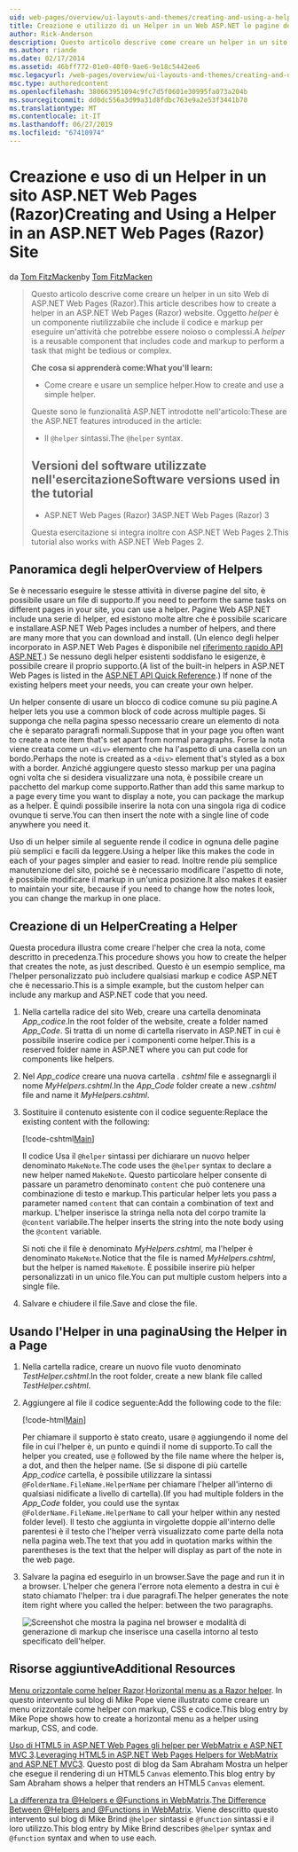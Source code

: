 ```yaml
---
uid: web-pages/overview/ui-layouts-and-themes/creating-and-using-a-helper-in-an-aspnet-web-pages-site
title: Creazione e utilizzo di un Helper in un Web ASP.NET le pagine del sito (Razor) | Microsoft Docs
author: Rick-Anderson
description: Questo articolo descrive come creare un helper in un sito Web di ASP.NET Web Pages (Razor). Un helper è un componente riutilizzabile che include il codice e markup per le prestazioni...
ms.author: riande
ms.date: 02/17/2014
ms.assetid: 46bff772-01e0-40f0-9ae6-9e18c5442ee6
msc.legacyurl: /web-pages/overview/ui-layouts-and-themes/creating-and-using-a-helper-in-an-aspnet-web-pages-site
msc.type: authoredcontent
ms.openlocfilehash: 380663951094c9fc7d5f0601e30995fa073a204b
ms.sourcegitcommit: dd0dc556a3d99a31d8fdbc763e9a2e53f3441b70
ms.translationtype: MT
ms.contentlocale: it-IT
ms.lasthandoff: 06/27/2019
ms.locfileid: "67410974"
---
```

# <a name="creating-and-using-a-helper-in-an-aspnet-web-pages-razor-site"></a><span data-ttu-id="ee5a0-104">Creazione e uso di un Helper in un sito ASP.NET Web Pages (Razor)</span><span class="sxs-lookup"><span data-stu-id="ee5a0-104">Creating and Using a Helper in an ASP.NET Web Pages (Razor) Site</span></span>

<span data-ttu-id="ee5a0-105">da [Tom FitzMacken](https://github.com/tfitzmac)</span><span class="sxs-lookup"><span data-stu-id="ee5a0-105">by [Tom FitzMacken](https://github.com/tfitzmac)</span></span>

> <span data-ttu-id="ee5a0-106">Questo articolo descrive come creare un helper in un sito Web di ASP.NET Web Pages (Razor).</span><span class="sxs-lookup"><span data-stu-id="ee5a0-106">This article describes how to create a helper in an ASP.NET Web Pages (Razor) website.</span></span> <span data-ttu-id="ee5a0-107">Oggetto *helper* è un componente riutilizzabile che include il codice e markup per eseguire un'attività che potrebbe essere noioso o complessi.</span><span class="sxs-lookup"><span data-stu-id="ee5a0-107">A *helper* is a reusable component that includes code and markup to perform a task that might be tedious or complex.</span></span>
> 
> <span data-ttu-id="ee5a0-108">**Che cosa si apprenderà come:**</span><span class="sxs-lookup"><span data-stu-id="ee5a0-108">**What you'll learn:**</span></span> 
> 
> - <span data-ttu-id="ee5a0-109">Come creare e usare un semplice helper.</span><span class="sxs-lookup"><span data-stu-id="ee5a0-109">How to create and use a simple helper.</span></span>
> 
> <span data-ttu-id="ee5a0-110">Queste sono le funzionalità ASP.NET introdotte nell'articolo:</span><span class="sxs-lookup"><span data-stu-id="ee5a0-110">These are the ASP.NET features introduced in the article:</span></span>
> 
> - <span data-ttu-id="ee5a0-111">Il `@helper` sintassi.</span><span class="sxs-lookup"><span data-stu-id="ee5a0-111">The `@helper` syntax.</span></span>
>   
> 
> ## <a name="software-versions-used-in-the-tutorial"></a><span data-ttu-id="ee5a0-112">Versioni del software utilizzate nell'esercitazione</span><span class="sxs-lookup"><span data-stu-id="ee5a0-112">Software versions used in the tutorial</span></span>
> 
> 
> - <span data-ttu-id="ee5a0-113">ASP.NET Web Pages (Razor) 3</span><span class="sxs-lookup"><span data-stu-id="ee5a0-113">ASP.NET Web Pages (Razor) 3</span></span>
>   
> 
> <span data-ttu-id="ee5a0-114">Questa esercitazione si integra inoltre con ASP.NET Web Pages 2.</span><span class="sxs-lookup"><span data-stu-id="ee5a0-114">This tutorial also works with ASP.NET Web Pages 2.</span></span>

## <a name="overview-of-helpers"></a><span data-ttu-id="ee5a0-115">Panoramica degli helper</span><span class="sxs-lookup"><span data-stu-id="ee5a0-115">Overview of Helpers</span></span>

<span data-ttu-id="ee5a0-116">Se è necessario eseguire le stesse attività in diverse pagine del sito, è possibile usare un file di supporto.</span><span class="sxs-lookup"><span data-stu-id="ee5a0-116">If you need to perform the same tasks on different pages in your site, you can use a helper.</span></span> <span data-ttu-id="ee5a0-117">Pagine Web ASP.NET include una serie di helper, ed esistono molte altre che è possibile scaricare e installare.</span><span class="sxs-lookup"><span data-stu-id="ee5a0-117">ASP.NET Web Pages includes a number of helpers, and there are many more that you can download and install.</span></span> <span data-ttu-id="ee5a0-118">(Un elenco degli helper incorporato in ASP.NET Web Pages è disponibile nel [riferimento rapido API ASP.NET](https://go.microsoft.com/fwlink/?LinkId=202907).) Se nessuno degli helper esistenti soddisfano le esigenze, è possibile creare il proprio supporto.</span><span class="sxs-lookup"><span data-stu-id="ee5a0-118">(A list of the built-in helpers in ASP.NET Web Pages is listed in the [ASP.NET API Quick Reference](https://go.microsoft.com/fwlink/?LinkId=202907).) If none of the existing helpers meet your needs, you can create your own helper.</span></span>

<span data-ttu-id="ee5a0-119">Un helper consente di usare un blocco di codice comune su più pagine.</span><span class="sxs-lookup"><span data-stu-id="ee5a0-119">A helper lets you use a common block of code across multiple pages.</span></span> <span data-ttu-id="ee5a0-120">Si supponga che nella pagina spesso necessario creare un elemento di nota che è separato paragrafi normali.</span><span class="sxs-lookup"><span data-stu-id="ee5a0-120">Suppose that in your page you often want to create a note item that's set apart from normal paragraphs.</span></span> <span data-ttu-id="ee5a0-121">Forse la nota viene creata come un `<div>` elemento che ha l'aspetto di una casella con un bordo.</span><span class="sxs-lookup"><span data-stu-id="ee5a0-121">Perhaps the note is created as a `<div>` element that's styled as a box with a border.</span></span> <span data-ttu-id="ee5a0-122">Anziché aggiungere questo stesso markup per una pagina ogni volta che si desidera visualizzare una nota, è possibile creare un pacchetto del markup come supporto.</span><span class="sxs-lookup"><span data-stu-id="ee5a0-122">Rather than add this same markup to a page every time you want to display a note, you can package the markup as a helper.</span></span> <span data-ttu-id="ee5a0-123">È quindi possibile inserire la nota con una singola riga di codice ovunque ti serve.</span><span class="sxs-lookup"><span data-stu-id="ee5a0-123">You can then insert the note with a single line of code anywhere you need it.</span></span>

<span data-ttu-id="ee5a0-124">Uso di un helper simile al seguente rende il codice in ognuna delle pagine più semplici e facili da leggere.</span><span class="sxs-lookup"><span data-stu-id="ee5a0-124">Using a helper like this makes the code in each of your pages simpler and easier to read.</span></span> <span data-ttu-id="ee5a0-125">Inoltre rende più semplice manutenzione del sito, poiché se è necessario modificare l'aspetto di note, è possibile modificare il markup in un'unica posizione.</span><span class="sxs-lookup"><span data-stu-id="ee5a0-125">It also makes it easier to maintain your site, because if you need to change how the notes look, you can change the markup in one place.</span></span>

## <a name="creating-a-helper"></a><span data-ttu-id="ee5a0-126">Creazione di un Helper</span><span class="sxs-lookup"><span data-stu-id="ee5a0-126">Creating a Helper</span></span>

<span data-ttu-id="ee5a0-127">Questa procedura illustra come creare l'helper che crea la nota, come descritto in precedenza.</span><span class="sxs-lookup"><span data-stu-id="ee5a0-127">This procedure shows you how to create the helper that creates the note, as just described.</span></span> <span data-ttu-id="ee5a0-128">Questo è un esempio semplice, ma l'helper personalizzato può includere qualsiasi markup e codice ASP.NET che è necessario.</span><span class="sxs-lookup"><span data-stu-id="ee5a0-128">This is a simple example, but the custom helper can include any markup and ASP.NET code that you need.</span></span>

1. <span data-ttu-id="ee5a0-129">Nella cartella radice del sito Web, creare una cartella denominata *App\_codice*.</span><span class="sxs-lookup"><span data-stu-id="ee5a0-129">In the root folder of the website, create a folder named *App\_Code*.</span></span> <span data-ttu-id="ee5a0-130">Si tratta di un nome di cartella riservato in ASP.NET in cui è possibile inserire codice per i componenti come helper.</span><span class="sxs-lookup"><span data-stu-id="ee5a0-130">This is a reserved folder name in ASP.NET where you can put code for components like helpers.</span></span>
2. <span data-ttu-id="ee5a0-131">Nel *App\_codice* creare una nuova cartella *. cshtml* file e assegnargli il nome *MyHelpers.cshtml*.</span><span class="sxs-lookup"><span data-stu-id="ee5a0-131">In the *App\_Code* folder create a new *.cshtml* file and name it *MyHelpers.cshtml*.</span></span>
3. <span data-ttu-id="ee5a0-132">Sostituire il contenuto esistente con il codice seguente:</span><span class="sxs-lookup"><span data-stu-id="ee5a0-132">Replace the existing content with the following:</span></span>

    [!code-cshtml[Main](creating-and-using-a-helper-in-an-aspnet-web-pages-site/samples/sample1.cshtml)]

    <span data-ttu-id="ee5a0-133">Il codice Usa il `@helper` sintassi per dichiarare un nuovo helper denominato `MakeNote`.</span><span class="sxs-lookup"><span data-stu-id="ee5a0-133">The code uses the `@helper` syntax to declare a new helper named `MakeNote`.</span></span> <span data-ttu-id="ee5a0-134">Questo particolare helper consente di passare un parametro denominato `content` che può contenere una combinazione di testo e markup.</span><span class="sxs-lookup"><span data-stu-id="ee5a0-134">This particular helper lets you pass a parameter named `content` that can contain a combination of text and markup.</span></span> <span data-ttu-id="ee5a0-135">L'helper inserisce la stringa nella nota del corpo tramite la `@content` variabile.</span><span class="sxs-lookup"><span data-stu-id="ee5a0-135">The helper inserts the string into the note body using the `@content` variable.</span></span>

    <span data-ttu-id="ee5a0-136">Si noti che il file è denominato *MyHelpers.cshtml*, ma l'helper è denominato `MakeNote`.</span><span class="sxs-lookup"><span data-stu-id="ee5a0-136">Notice that the file is named *MyHelpers.cshtml*, but the helper is named `MakeNote`.</span></span> <span data-ttu-id="ee5a0-137">È possibile inserire più helper personalizzati in un unico file.</span><span class="sxs-lookup"><span data-stu-id="ee5a0-137">You can put multiple custom helpers into a single file.</span></span>
4. <span data-ttu-id="ee5a0-138">Salvare e chiudere il file.</span><span class="sxs-lookup"><span data-stu-id="ee5a0-138">Save and close the file.</span></span>

## <a name="using-the-helper-in-a-page"></a><span data-ttu-id="ee5a0-139">Usando l'Helper in una pagina</span><span class="sxs-lookup"><span data-stu-id="ee5a0-139">Using the Helper in a Page</span></span>

1. <span data-ttu-id="ee5a0-140">Nella cartella radice, creare un nuovo file vuoto denominato *TestHelper.cshtml*.</span><span class="sxs-lookup"><span data-stu-id="ee5a0-140">In the root folder, create a new blank file called *TestHelper.cshtml*.</span></span>
2. <span data-ttu-id="ee5a0-141">Aggiungere al file il codice seguente:</span><span class="sxs-lookup"><span data-stu-id="ee5a0-141">Add the following code to the file:</span></span>

    [!code-html[Main](creating-and-using-a-helper-in-an-aspnet-web-pages-site/samples/sample2.html)]

    <span data-ttu-id="ee5a0-142">Per chiamare il supporto è stato creato, usare `@` aggiungendo il nome del file in cui l'helper è, un punto e quindi il nome di supporto.</span><span class="sxs-lookup"><span data-stu-id="ee5a0-142">To call the helper you created, use `@` followed by the file name where the helper is, a dot, and then the helper name.</span></span> <span data-ttu-id="ee5a0-143">(Se si dispone di più cartelle *App\_codice* cartella, è possibile utilizzare la sintassi `@FolderName.FileName.HelperName` per chiamare l'helper all'interno di qualsiasi nidificate a livello di cartella).</span><span class="sxs-lookup"><span data-stu-id="ee5a0-143">(If you had multiple folders in the *App\_Code* folder, you could use the syntax `@FolderName.FileName.HelperName` to call your helper within any nested folder level).</span></span> <span data-ttu-id="ee5a0-144">Il testo che aggiunta in virgolette doppie all'interno delle parentesi è il testo che l'helper verrà visualizzato come parte della nota nella pagina web.</span><span class="sxs-lookup"><span data-stu-id="ee5a0-144">The text that you add in quotation marks within the parentheses is the text that the helper will display as part of the note in the web page.</span></span>
3. <span data-ttu-id="ee5a0-145">Salvare la pagina ed eseguirlo in un browser.</span><span class="sxs-lookup"><span data-stu-id="ee5a0-145">Save the page and run it in a browser.</span></span> <span data-ttu-id="ee5a0-146">L'helper che genera l'errore nota elemento a destra in cui è stato chiamato l'helper: tra i due paragrafi.</span><span class="sxs-lookup"><span data-stu-id="ee5a0-146">The helper generates the note item right where you called the helper: between the two paragraphs.</span></span>

    ![Screenshot che mostra la pagina nel browser e modalità di generazione di markup che inserisce una casella intorno al testo specificato dell'helper.](creating-and-using-a-helper-in-an-aspnet-web-pages-site/_static/image1.png)

## <a name="additional-resources"></a><span data-ttu-id="ee5a0-148">Risorse aggiuntive</span><span class="sxs-lookup"><span data-stu-id="ee5a0-148">Additional Resources</span></span>

<span data-ttu-id="ee5a0-149">[Menu orizzontale come helper Razor](http://mikepope.com/blog/DisplayBlog.aspx?permalink=2341).</span><span class="sxs-lookup"><span data-stu-id="ee5a0-149">[Horizontal menu as a Razor helper](http://mikepope.com/blog/DisplayBlog.aspx?permalink=2341).</span></span> <span data-ttu-id="ee5a0-150">In questo intervento sul blog di Mike Pope viene illustrato come creare un menu orizzontale come helper con markup, CSS e codice.</span><span class="sxs-lookup"><span data-stu-id="ee5a0-150">This blog entry by Mike Pope shows how to create a horizontal menu as a helper using markup, CSS, and code.</span></span>

<span data-ttu-id="ee5a0-151">[Uso di HTML5 in ASP.NET Web Pages gli helper per WebMatrix e ASP.NET MVC 3](http://geekswithblogs.net/wildturtle/archive/2010/11/08/html5-in-asp.net-web-pages-helpers-for-webmatrix-and_aspnet_mvc3.aspx).</span><span class="sxs-lookup"><span data-stu-id="ee5a0-151">[Leveraging HTML5 in ASP.NET Web Pages Helpers for WebMatrix and ASP.NET MVC3](http://geekswithblogs.net/wildturtle/archive/2010/11/08/html5-in-asp.net-web-pages-helpers-for-webmatrix-and_aspnet_mvc3.aspx).</span></span> <span data-ttu-id="ee5a0-152">Questo post di blog da Sam Abraham Mostra un helper che esegue il rendering di un HTML5 `Canvas` elemento.</span><span class="sxs-lookup"><span data-stu-id="ee5a0-152">This blog entry by Sam Abraham shows a helper that renders an HTML5 `Canvas` element.</span></span>

<span data-ttu-id="ee5a0-153">[La differenza tra @Helpers e @Functions in WebMatrix](http://www.mikesdotnetting.com/Article/173/The-Difference-Between-@Helpers-and-@Functions-In-WebMatrix).</span><span class="sxs-lookup"><span data-stu-id="ee5a0-153">[The Difference Between @Helpers and @Functions in WebMatrix](http://www.mikesdotnetting.com/Article/173/The-Difference-Between-@Helpers-and-@Functions-In-WebMatrix).</span></span> <span data-ttu-id="ee5a0-154">Viene descritto questo intervento sul blog di Mike Brind `@helper` sintassi e `@function` sintassi e il loro utilizzo.</span><span class="sxs-lookup"><span data-stu-id="ee5a0-154">This blog entry by Mike Brind describes `@helper` syntax and `@function` syntax and when to use each.</span></span>
